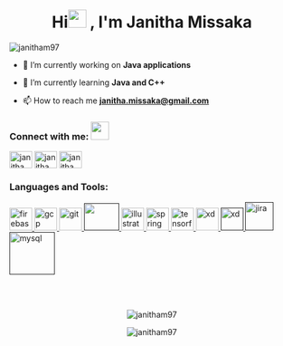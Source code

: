 <h1 align="center">Hi<img src="https://raw.githubusercontent.com/blackcater/blackcater/main/images/Hi.gif" height="32" />
, I'm Janitha Missaka</h1>

<p align="left"> <img src="https://komarev.com/ghpvc/?username=janitham97&label=Profile%20views&color=0e75b6&style=flat" alt="janitham97" /> </p>

- 🔭 I’m currently working on **Java applications**

- 🌱 I’m currently learning **Java and C++**

- 📫 How to reach me **janitha.missaka@gmail.com**

<h3 align="left">Connect with me: <img src="https://media.giphy.com/media/LnQjpWaON8nhr21vNW/giphy.gif" height="32"></h3>
<p align="left">
<a href="https://www.hackerrank.com/Janitha_missaka" target="blank"><img align="center" src="https://cdn.jsdelivr.net/npm/simple-icons@3.0.1/icons/hackerrank.svg" alt="janitham97" height="30" width="40" /></a>
<a href="https://linkedin.com/in/janitha missaka" target="blank"><img align="center" src="https://cdn.jsdelivr.net/npm/simple-icons@3.0.1/icons/linkedin.svg" alt="janitha missaka" height="30" width="40" /></a>
<a href="https://fb.com/janitha missaka" target="blank"><img align="center" src="https://cdn.jsdelivr.net/npm/simple-icons@3.0.1/icons/facebook.svg" alt="janitha missaka" height="30" width="40" /></a>
</p>

<h3 align="left">Languages and Tools:</h3>
<a href="https://firebase.google.com/" target="_blank"> <img src="https://www.vectorlogo.zone/logos/firebase/firebase-icon.svg" alt="firebase" width="40" height="40"/> </a> <a href="https://cloud.google.com" target="_blank"> <img src="https://www.vectorlogo.zone/logos/google_cloud/google_cloud-icon.svg" alt="gcp" width="40" height="40"/> </a> <a href="https://git-scm.com/" target="_blank"> <img src="https://www.vectorlogo.zone/logos/git-scm/git-scm-icon.svg" alt="git" width="40" height="40"/> </a> <a href="" target="_blank"> <img src="https://www.vectorlogo.zone/logos/amazon_aws/amazon_aws-ar21.svg" alt="" width="62" height="48"/> </a> 
<a href="https://www.adobe.com/in/products/illustrator.html" target="_blank"> <img src="https://www.vectorlogo.zone/logos/adobe_illustrator/adobe_illustrator-icon.svg" alt="illustrator" width="40" height="40"/> 
<a href="https://spring.io/" target="_blank"> <img src="https://www.vectorlogo.zone/logos/springio/springio-icon.svg" alt="spring" width="40" height="40"/> </a> <a href="https://www.tensorflow.org" target="_blank"> <img src="https://www.vectorlogo.zone/logos/tensorflow/tensorflow-icon.svg" alt="tensorflow" width="40" height="40"/> </a> <a href="https://www.adobe.com/products/xd.html" target="_blank"> <img src="https://cdn.worldvectorlogo.com/logos/adobe-xd.svg" alt="xd" width="40" height="40"/> </a>
<a href="" target="_blank"> <img src="https://www.vectorlogo.zone/logos/mongodb/mongodb-icon.svg" alt="xd" width="40" height="40"/> </a>
<a href="" target="_blank"> <img src="https://www.vectorlogo.zone/logos/atlassian_jira/atlassian_jira-icon.svg" alt="jira" width="50" height="50"/> </a>
<a href="" target="_blank"> <img src="https://www.vectorlogo.zone/logos/mysql/mysql-official.svg" alt="mysql" width="80" height="75"/> </a>
</p>
<br/>
<br/>
<p align="center" [![trophy](https://github-profile-trophy.vercel.app/?username=Janitham97)](https://github.com/ryo-ma/github-profile-trophy)</p>


<p align="center"><img align="center" src="https://github-readme-stats.vercel.app/api?username=janitham97&show_icons=true&locale=en" alt="janitham97" /></p>
<p align="center"><img align="center" src="https://github-readme-streak-stats.herokuapp.com/?user=janitham97&" alt="janitham97" /></p>
<br>
